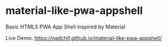# material-like-pwa-appshell
Basic HTML5 PWA App Shell inspired by Material

Live Demo:
https://nadchif.github.io/material-like-pwa-appshell/
